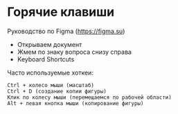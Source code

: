 # Горячие клавиши
Руководство по Figma (https://figma.su)

* Открываем документ
* Жмем по знаку вопроса снизу справа
* Keyboard Shortcuts

Часто используемые хоткеи:

    Ctrl + колесо мыши (масштаб)
    Ctrl + D (создание копии фигуры)
    Клик по колесу мыши (перемещаемся по рабочей области)
    Alt + левая кнопка мыши (копирование фигуры)